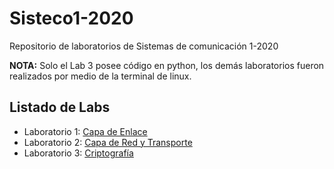 # Sisteco1-2020
Repositorio de laboratorios de Sistemas de comunicación 1-2020

**NOTA:** Solo el Lab 3 posee código en python, los demás laboratorios fueron realizados por medio de la terminal de linux.


## Listado de Labs
- Laboratorio 1: [Capa de Enlace](https://es.overleaf.com/read/zgnjbjvhrgyb)
- Laboratorio 2: [Capa de Red y Transporte](https://es.overleaf.com/read/cnfmhdcfpkfp)
- Laboratorio 3: [Criptografía](Lab3)
